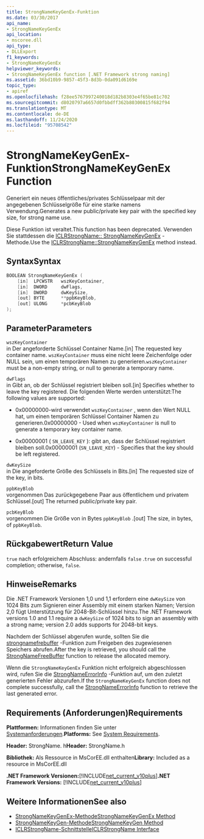 ```yaml
---
title: StrongNameKeyGenEx-Funktion
ms.date: 03/30/2017
api_name:
- StrongNameKeyGenEx
api_location:
- mscoree.dll
api_type:
- DLLExport
f1_keywords:
- StrongNameKeyGenEx
helpviewer_keywords:
- StrongNameKeyGenEx function [.NET Framework strong naming]
ms.assetid: 36bd10b9-9857-45f3-8d3b-0da091d6169e
topic_type:
- apiref
ms.openlocfilehash: f28ee5767997240018d182b8303e4f65be81c702
ms.sourcegitcommit: d8020797a6657d0fbbdff362b80300815f682f94
ms.translationtype: MT
ms.contentlocale: de-DE
ms.lasthandoff: 11/24/2020
ms.locfileid: "95708542"
---
```

# <a name="strongnamekeygenex-function"></a><span data-ttu-id="07308-102">StrongNameKeyGenEx-Funktion</span><span class="sxs-lookup"><span data-stu-id="07308-102">StrongNameKeyGenEx Function</span></span>

<span data-ttu-id="07308-103">Generiert ein neues öffentliches/privates Schlüsselpaar mit der angegebenen Schlüsselgröße für eine starke namens Verwendung.</span><span class="sxs-lookup"><span data-stu-id="07308-103">Generates a new public/private key pair with the specified key size, for strong name use.</span></span>  
  
 <span data-ttu-id="07308-104">Diese Funktion ist veraltet.</span><span class="sxs-lookup"><span data-stu-id="07308-104">This function has been deprecated.</span></span> <span data-ttu-id="07308-105">Verwenden Sie stattdessen die [ICLRStrongName:: StrongNameKeyGenEx](../hosting/iclrstrongname-strongnamekeygenex-method.md) -Methode.</span><span class="sxs-lookup"><span data-stu-id="07308-105">Use the [ICLRStrongName::StrongNameKeyGenEx](../hosting/iclrstrongname-strongnamekeygenex-method.md) method instead.</span></span>  
  
## <a name="syntax"></a><span data-ttu-id="07308-106">Syntax</span><span class="sxs-lookup"><span data-stu-id="07308-106">Syntax</span></span>  
  
```cpp  
BOOLEAN StrongNameKeyGenEx (  
    [in]  LPCWSTR   wszKeyContainer,  
    [in]  DWORD     dwFlags,  
    [in]  DWORD     dwKeySize,  
    [out] BYTE      **ppbKeyBlob,  
    [out] ULONG     *pcbKeyBlob  
);  
```  
  
## <a name="parameters"></a><span data-ttu-id="07308-107">Parameter</span><span class="sxs-lookup"><span data-stu-id="07308-107">Parameters</span></span>  

 `wszKeyContainer`  
 <span data-ttu-id="07308-108">in Der angeforderte Schlüssel Container Name.</span><span class="sxs-lookup"><span data-stu-id="07308-108">[in] The requested key container name.</span></span> <span data-ttu-id="07308-109">`wszKeyContainer` muss eine nicht leere Zeichenfolge oder NULL sein, um einen temporären Namen zu generieren.</span><span class="sxs-lookup"><span data-stu-id="07308-109">`wszKeyContainer` must be a non-empty string, or null to generate a temporary name.</span></span>  
  
 `dwFlags`  
 <span data-ttu-id="07308-110">in Gibt an, ob der Schlüssel registriert bleiben soll.</span><span class="sxs-lookup"><span data-stu-id="07308-110">[in] Specifies whether to leave the key registered.</span></span> <span data-ttu-id="07308-111">Die folgenden Werte werden unterstützt:</span><span class="sxs-lookup"><span data-stu-id="07308-111">The following values are supported:</span></span>  
  
- <span data-ttu-id="07308-112">0x00000000-wird verwendet `wszKeyContainer` , wenn den Wert NULL hat, um einen temporären Schlüssel Container Namen zu generieren.</span><span class="sxs-lookup"><span data-stu-id="07308-112">0x00000000 - Used when `wszKeyContainer` is null to generate a temporary key container name.</span></span>  
  
- <span data-ttu-id="07308-113">0x00000001 ( `SN_LEAVE_KEY` ): gibt an, dass der Schlüssel registriert bleiben soll.</span><span class="sxs-lookup"><span data-stu-id="07308-113">0x00000001 (`SN_LEAVE_KEY`) - Specifies that the key should be left registered.</span></span>  
  
 `dwKeySize`  
 <span data-ttu-id="07308-114">in Die angeforderte Größe des Schlüssels in Bits.</span><span class="sxs-lookup"><span data-stu-id="07308-114">[in] The requested size of the key, in bits.</span></span>  
  
 `ppbKeyBlob`  
 <span data-ttu-id="07308-115">vorgenommen Das zurückgegebene Paar aus öffentlichem und privatem Schlüssel.</span><span class="sxs-lookup"><span data-stu-id="07308-115">[out] The returned public/private key pair.</span></span>  
  
 `pcbKeyBlob`  
 <span data-ttu-id="07308-116">vorgenommen Die Größe von in Bytes `ppbKeyBlob` .</span><span class="sxs-lookup"><span data-stu-id="07308-116">[out] The size, in bytes, of `ppbKeyBlob`.</span></span>  
  
## <a name="return-value"></a><span data-ttu-id="07308-117">Rückgabewert</span><span class="sxs-lookup"><span data-stu-id="07308-117">Return Value</span></span>  

 <span data-ttu-id="07308-118">`true` nach erfolgreichem Abschluss: andernfalls `false` .</span><span class="sxs-lookup"><span data-stu-id="07308-118">`true` on successful completion; otherwise, `false`.</span></span>  
  
## <a name="remarks"></a><span data-ttu-id="07308-119">Hinweise</span><span class="sxs-lookup"><span data-stu-id="07308-119">Remarks</span></span>  

 <span data-ttu-id="07308-120">Die .NET Framework Versionen 1,0 und 1,1 erfordern eine `dwKeySize` von 1024 Bits zum Signieren einer Assembly mit einem starken Namen; Version 2,0 fügt Unterstützung für 2048-Bit-Schlüssel hinzu.</span><span class="sxs-lookup"><span data-stu-id="07308-120">The .NET Framework versions 1.0 and 1.1 require a `dwKeySize` of 1024 bits to sign an assembly with a strong name; version 2.0 adds supports for 2048-bit keys.</span></span>  
  
 <span data-ttu-id="07308-121">Nachdem der Schlüssel abgerufen wurde, sollten Sie die [strongnamefrebuffer](strongnamefreebuffer-function.md) -Funktion zum Freigeben des zugewiesenen Speichers abrufen.</span><span class="sxs-lookup"><span data-stu-id="07308-121">After the key is retrieved, you should call the [StrongNameFreeBuffer](strongnamefreebuffer-function.md) function to release the allocated memory.</span></span>  
  
 <span data-ttu-id="07308-122">Wenn die `StrongNameKeyGenEx` Funktion nicht erfolgreich abgeschlossen wird, rufen Sie die [StrongNameErrorInfo](strongnameerrorinfo-function.md) -Funktion auf, um den zuletzt generierten Fehler abzurufen.</span><span class="sxs-lookup"><span data-stu-id="07308-122">If the `StrongNameKeyGenEx` function does not complete successfully, call the [StrongNameErrorInfo](strongnameerrorinfo-function.md) function to retrieve the last generated error.</span></span>  
  
## <a name="requirements"></a><span data-ttu-id="07308-123">Requirements (Anforderungen)</span><span class="sxs-lookup"><span data-stu-id="07308-123">Requirements</span></span>  

 <span data-ttu-id="07308-124">**Plattformen:** Informationen finden Sie unter [Systemanforderungen](../../get-started/system-requirements.md).</span><span class="sxs-lookup"><span data-stu-id="07308-124">**Platforms:** See [System Requirements](../../get-started/system-requirements.md).</span></span>  
  
 <span data-ttu-id="07308-125">**Header:** StrongName. h</span><span class="sxs-lookup"><span data-stu-id="07308-125">**Header:** StrongName.h</span></span>  
  
 <span data-ttu-id="07308-126">**Bibliothek:** Als Ressource in MsCorEE.dll enthalten</span><span class="sxs-lookup"><span data-stu-id="07308-126">**Library:** Included as a resource in MsCorEE.dll</span></span>  
  
 <span data-ttu-id="07308-127">**.NET Framework Versionen:**[!INCLUDE[net_current_v10plus](../../../../includes/net-current-v10plus-md.md)]</span><span class="sxs-lookup"><span data-stu-id="07308-127">**.NET Framework Versions:** [!INCLUDE[net_current_v10plus](../../../../includes/net-current-v10plus-md.md)]</span></span>  
  
## <a name="see-also"></a><span data-ttu-id="07308-128">Weitere Informationen</span><span class="sxs-lookup"><span data-stu-id="07308-128">See also</span></span>

- [<span data-ttu-id="07308-129">StrongNameKeyGenEx-Methode</span><span class="sxs-lookup"><span data-stu-id="07308-129">StrongNameKeyGenEx Method</span></span>](../hosting/iclrstrongname-strongnamekeygenex-method.md)
- [<span data-ttu-id="07308-130">StrongNameKeyGen-Methode</span><span class="sxs-lookup"><span data-stu-id="07308-130">StrongNameKeyGen Method</span></span>](../hosting/iclrstrongname-strongnamekeygen-method.md)
- [<span data-ttu-id="07308-131">ICLRStrongName-Schnittstelle</span><span class="sxs-lookup"><span data-stu-id="07308-131">ICLRStrongName Interface</span></span>](../hosting/iclrstrongname-interface.md)
